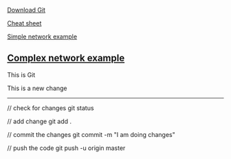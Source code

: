 [Download Git](https://git-scm.com/)

[Cheat sheet](https://github.com/HackYourFuture-CPH/Git/blob/master/week1/cheatsheet.md)

[Simple network example](https://github.com/MarcoDaniels/hyf-JavaScript1/network)

[Complex network example](https://github.com/HackYourFuture-CPH/curriculum/network)
-------------

This is Git

This is a new change

----
// check for changes
git status 

// add change
git add .

// commit the changes
git commit -m "I am doing changes"

// push the code
git push -u origin master


